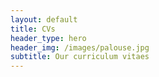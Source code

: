 ```yaml
---
layout: default
title: CVs
header_type: hero
header_img: /images/palouse.jpg
subtitle: Our curriculum vitaes
---
```

